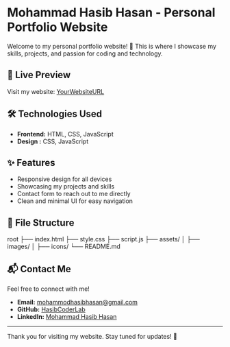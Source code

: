 # Mohammad Hasib Hasan - Personal Portfolio Website

Welcome to my personal portfolio website! 🌟 This is where I showcase my skills, projects, and passion for coding and technology.

## 🔗 Live Preview
Visit my website: [YourWebsiteURL](https://yourwebsite.com)

## 🛠️ Technologies Used
- **Frontend:** HTML, CSS, JavaScript  
- **Design :**  CSS, JavaScript 

## ✨ Features
- Responsive design for all devices  
- Showcasing my projects and skills  
- Contact form to reach out to me directly  
- Clean and minimal UI for easy navigation  

## 📂 File Structure
root
├── index.html 
├── style.css 
├── script.js 
├── assets/ 
│ ├── images/ 
│ ├── icons/ 
└── README.md


## 📬 Contact Me
Feel free to connect with me!  
- **Email:** mohammodhasibhasan@gmail.com
- **GitHub:** [HasibCoderLab](https://github.com/HasibCoderLab)  
- **LinkedIn:** [Mohammad Hasib Hasan](https://www.linkedin.com/in/mohammod-hasib-hasan-coder-boy)

---

Thank you for visiting my website. Stay tuned for updates! 🚀

